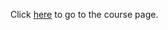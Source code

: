 Click [here](https://in.udacity.com/course/how-to-use-git-and-github--ud775) to go to the course page.